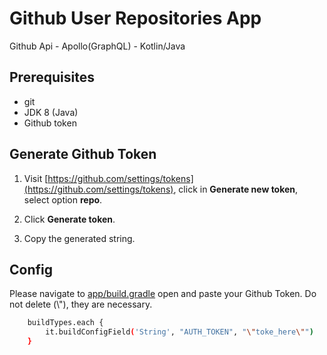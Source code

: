# Github User Repositories App
Github Api - Apollo(GraphQL) - Kotlin/Java

## Prerequisites
- git
- JDK 8 (Java)
- Github token

## Generate Github Token
1. Visit [https://github.com/settings/tokens](https://github.com/settings/tokens), click in **Generate new token**, select option **repo**.

2. Click **Generate token**.

3. Copy the generated string.

## Config
Please navigate to [app/build.gradle](https://github.com/julitus/GQL-github/blob/master/app/build.gradle) open and paste your Github Token. Do not delete (\\\"), they are necessary.
```sh
	buildTypes.each {
	    it.buildConfigField('String', "AUTH_TOKEN", "\"toke_here\"")
	} 
```